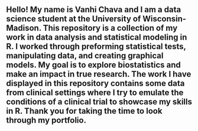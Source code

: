 ## Hello! My name is Vanhi Chava and I am a data science student at the University of Wisconsin-Madison. This repository is a collection of my work in data analysis and statistical modeling in R. I worked through preforming statistical tests, manipulating data, and creating graphical models. My goal is to explore biostatistics and make an impact in true research. The work I have displayed in this repository contains some data from clinical settings where I try to emulate the conditions of a clinical trial to showcase my skills in R. Thank you for taking the time to look through my portfolio.


